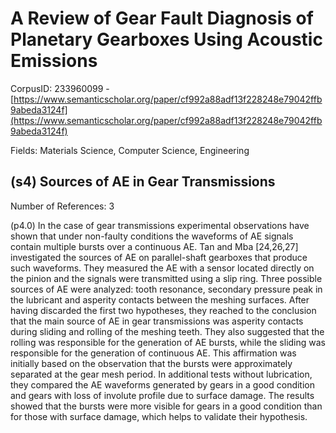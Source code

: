 # A Review of Gear Fault Diagnosis of Planetary Gearboxes Using Acoustic Emissions

CorpusID: 233960099 - [https://www.semanticscholar.org/paper/cf992a88adf13f228248e79042ffb9abeda3124f](https://www.semanticscholar.org/paper/cf992a88adf13f228248e79042ffb9abeda3124f)

Fields: Materials Science, Computer Science, Engineering

## (s4) Sources of AE in Gear Transmissions
Number of References: 3

(p4.0) In the case of gear transmissions experimental observations have shown that under non-faulty conditions the waveforms of AE signals contain multiple bursts over a continuous AE. Tan and Mba [24,26,27] investigated the sources of AE on parallel-shaft gearboxes that produce such waveforms. They measured the AE with a sensor located directly on the pinion and the signals were transmitted using a slip ring. Three possible sources of AE were analyzed: tooth resonance, secondary pressure peak in the lubricant and asperity contacts between the meshing surfaces. After having discarded the first two hypotheses, they reached to the conclusion that the main source of AE in gear transmissions was asperity contacts during sliding and rolling of the meshing teeth. They also suggested that the rolling was responsible for the generation of AE bursts, while the sliding was responsible for the generation of continuous AE. This affirmation was initially based on the observation that the bursts were approximately separated at the gear mesh period. In additional tests without lubrication, they compared the AE waveforms generated by gears in a good condition and gears with loss of involute profile due to surface damage. The results showed that the bursts were more visible for gears in a good condition than for those with surface damage, which helps to validate their hypothesis.

